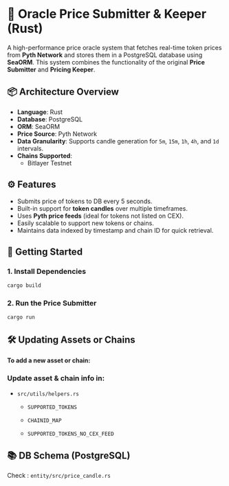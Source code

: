 # 🧠 Oracle Price Submitter & Keeper (Rust)

A high-performance price oracle system that fetches real-time token prices from **Pyth Network** and stores them in a PostgreSQL database using **SeaORM**. This system combines the functionality of the original **Price Submitter** and **Pricing Keeper**.


## 📦 Architecture Overview

- **Language**: Rust  
- **Database**: PostgreSQL  
- **ORM**: SeaORM  
- **Price Source**: Pyth Network  
- **Data Granularity**: Supports candle generation for `5m`, `15m`, `1h`, `4h`, and `1d` intervals.  
- **Chains Supported**:
  - Bitlayer Testnet


## ⚙️ Features

- Submits price of tokens to DB every 5 seconds.
- Built-in support for **token candles** over multiple timeframes.
- Uses **Pyth price feeds** (ideal for tokens not listed on CEX).
- Easily scalable to support new tokens or chains.
- Maintains data indexed by timestamp and chain ID for quick retrieval.


## 🚀 Getting Started

### 1. Install Dependencies

```bash
cargo build
```
### 2. Run the Price Submitter
```bash
cargo run 

```
## 🛠 Updating Assets or Chains

#### To add a new asset or chain:

### Update asset & chain info in:
- `src/utils/helpers.rs`

    - `SUPPORTED_TOKENS`

    - `CHAINID_MAP`

    - `SUPPORTED_TOKENS_NO_CEX_FEED`

## 📚 DB Schema (PostgreSQL)

Check : `entity/src/price_candle.rs`



